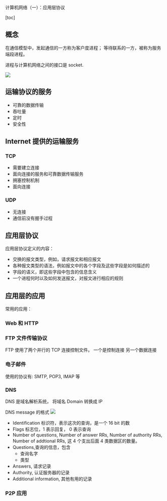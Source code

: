 计算机网络（一）：应用层协议

[toc]

## 概念
在通信模型中，发起通信的一方称为客户度进程；
等待联系的一方，被称为服务端段进程。

进程与计算机网络之间的接口是 socket.

<img src="imag/socket_1.png">

## 运输协议的服务
- 可靠的数据传输
- 吞吐量
- 定时
- 安全性

## Internet 提供的运输服务

### TCP
- 需要建立连接
- 面向连接的服务和可靠数据传输服务
- 拥塞控制机制
- 面向连接

### UDP
- 无连接
- 通信前没有握手过程

## 应用层协议
应用层协议定义的内容：

- 交换的报文类型，例如，请求报文和相应报文
- 各种报文类型的语法，例如报文中的各个字段及这些字段是如何描述的
- 字段的语义，即这些字段中包含的信息含义
- 一个进程何时以及如何发送报文，对报文进行相应的规则


## 应用层的应用
常用的应用：

### Web 和 HTTP
### FTP 文件传输协议
  FTP 使用了两个并行的 TCP 连接控制文件。
  一个是控制连接
  另一个数据连接
  
### 电子邮件
使用的协议有: SMTP, POP3, IMAP 等

### DNS
DNS 是域名解析系统，
将域名 Domain  转换成 IP

DNS message 的格式
<img src="imag/ws_dns.png">

- Identification 标识符，表示这次的查询，是一个 16 bit 的数
- Flags 标志位，1 表示回复， 0 表示查询
- Number of questions, Number of answer RRs, Number of authority RRs, Number of addtional RRs, 这 4 个支出后面 4 类数据区的数量。
- Questions,查询的信息，包含
    - 查询名字
    - 类型
- Answers, 请求记录
- Authority, 认证服务器的记录
- Additional information,  其他有用的记录

### P2P 应用
  
  




